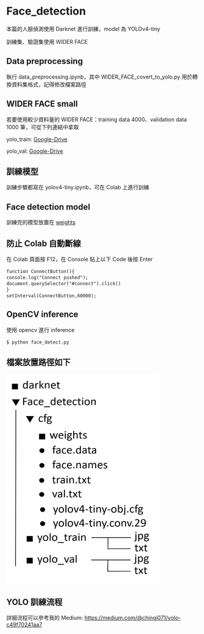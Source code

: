 # Face_detection
本篇的人臉偵測使用 Darknet 進行訓練，model 為 YOLOv4-tiny

訓練集、驗證集使用 WIDER FACE

## Data preprocessing
執行 data_preprocessing.ipynb，其中 WIDER_FACE_covert_to_yolo.py 用於轉換資料集格式，記得修改檔案路徑

## WIDER FACE small
若要使用較少資料量的 WIDER FACE：training data 4000、validation data 1000 筆，可從下列連結中拿取

yolo_train: [Google-Drive](https://drive.google.com/file/d/1nW_W79ucWHNyPF1qaJ3C4wiBq_yyeJCX/view?usp=sharing)

yolo_val: [Google-Drive](https://drive.google.com/file/d/1uMhxXXdI6vBRX1f0rKoQ0fssXDfIQQyR/view?usp=sharing)

## 訓練模型
訓練步驟都寫在 yolov4-tiny.ipynb，可在 Colab 上進行訓練

## Face detection model
訓練完的模型放置在 [weights](https://github.com/chingi071/Face_detection/tree/main/cfg/weights)

## 防止 Colab 自動斷線
在 Colab 頁面按 F12，在 Console 貼上以下 Code 後按 Enter
    
    function ConnectButton(){
    console.log("Connect pushed"); 
    document.querySelector("#connect").click() 
    }
    setInterval(ConnectButton,60000);

## OpenCV inference
使用 opencv 進行 inference

    $ python face_detect.py

## 檔案放置路徑如下
<img width="400" height="550" src="https://github.com/chingi071/Face_detection/blob/main/README_pix/image1.jpg"/></div>

## YOLO 訓練流程
詳細流程可以參考我的 Medium: https://medium.com/@chingi071/yolo-c49f70241aa7
